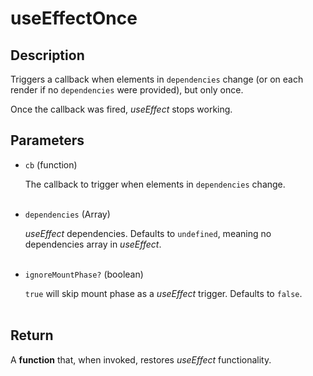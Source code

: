 # useEffectOnce

## Description

Triggers a callback when elements in `dependencies` change (or on each render if no `dependencies` were provided), but only once.

Once the callback was fired, _useEffect_ stops working.
<br />

## Parameters

- `cb` (function)

  The callback to trigger when elements in `dependencies` change.
  <br />
  <br />

- `dependencies` (Array)

  _useEffect_ dependencies. Defaults to `undefined`, meaning no dependencies array in _useEffect_.
  <br />
  <br />

- `ignoreMountPhase?` (boolean)

  `true` will skip mount phase as a _useEffect_ trigger. Defaults to `false`.
  <br />
  <br />

## Return

A **function** that, when invoked, restores _useEffect_ functionality.
